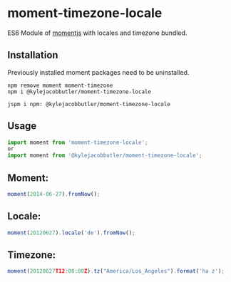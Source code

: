# moment-timezone-locale

ES6 Module of [momentjs](https://github.com/moment/moment) with locales and timezone bundled.


## Installation

Previously installed moment packages need to be uninstalled.

```
npm remove moment moment-timezone
npm i @kylejacobbutler/moment-timezone-locale
```
```
jspm i npm: @kylejacobbutler/moment-timezone-locale
```

## Usage

```javascript
import moment from 'moment-timezone-locale';
or
import moment from '@kylejacobbutler/moment-timezone-locale';
```

## Moment:

```javascript
moment(2014-06-27).fromNow();
```

## Locale:

```javascript
moment(20120627).locale('de').fromNow();
```

## Timezone:

```javascript
moment(20120627T12:00:00Z).tz("America/Los_Angeles").format('ha z');
```


